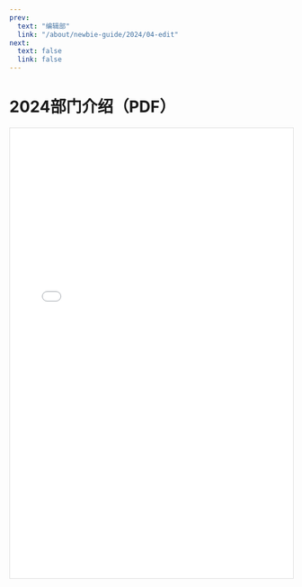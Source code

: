```yaml
---
prev:
  text: "编辑部"
  link: "/about/newbie-guide/2024/04-edit"
next:
  text: false
  link: false
---
```


# 2024部门介绍（PDF）

<iframe 
  src="/pdfjs/web/viewer.html?file=/department/2024漫协部门介绍.pdf" 
  width="100%" 
  height="800px" 
  style="border: 1px solid #ddd;">
</iframe>